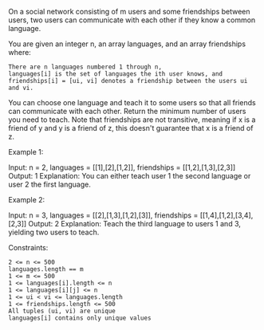 On a social network consisting of m users and some friendships between users, two users can communicate with each other if they know a common language.

You are given an integer n, an array languages, and an array friendships where:

    There are n languages numbered 1 through n,
    languages[i] is the set of languages the i​​​​​​th​​​​ user knows, and
    friendships[i] = [u​​​​​​i​​​, v​​​​​​i] denotes a friendship between the users u​​​​​​​​​​​i​​​​​ and vi.

You can choose one language and teach it to some users so that all friends can communicate with each other. Return the minimum number of users you need to teach.
Note that friendships are not transitive, meaning if x is a friend of y and y is a friend of z, this doesn't guarantee that x is a friend of z.

 

Example 1:

Input: n = 2, languages = [[1],[2],[1,2]], friendships = [[1,2],[1,3],[2,3]]
Output: 1
Explanation: You can either teach user 1 the second language or user 2 the first language.

Example 2:

Input: n = 3, languages = [[2],[1,3],[1,2],[3]], friendships = [[1,4],[1,2],[3,4],[2,3]]
Output: 2
Explanation: Teach the third language to users 1 and 3, yielding two users to teach.

 

Constraints:

    2 <= n <= 500
    languages.length == m
    1 <= m <= 500
    1 <= languages[i].length <= n
    1 <= languages[i][j] <= n
    1 <= u​​​​​​i < v​​​​​​i <= languages.length
    1 <= friendships.length <= 500
    All tuples (u​​​​​i, v​​​​​​i) are unique
    languages[i] contains only unique values


